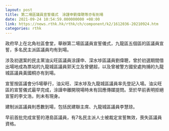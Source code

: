 ```yaml
---
layout: post
title: 第二場區議員宣誓儀式　涂謹申劉偉聰等亦有到場
date: 2021-09-24 10:54:59.000000000 +08:00
link: https://news.rthk.hk/rthk/ch/component/k2/1612036-20210924.htm
categories: rthk
---
```


政府早上在北角社區會堂，舉辦第二場區議員宣誓儀式，九龍區五個區的區議員宣誓，多名民主派區議員均有到場。 

涉及初選案的民主黨油尖旺區議員涂謹申、深水埗區議員劉偉聰，曾於初選期間借出場地成為票站的九龍城區議員郭天立及曾健超，以及曾被警方國安處拘捕的九龍城區議員黃國桐亦有到場。

宣誓按區議會分5場舉行，油尖旺、深水埗及九龍城區議員率先登記入場。油尖旺區的宣誓儀式最早完成，涂謹申離開現場時未有回應傳媒提問。至於早前表明拒絕宣誓的李文浩，則未有現身。

建制派區議員則悉數到場，包括民建聯主席、九龍城區議員李慧琼。

早前首批完成宣誓的港島區議員，有7名民主派人士被裁定宣誓無效，喪失區議員資格。
